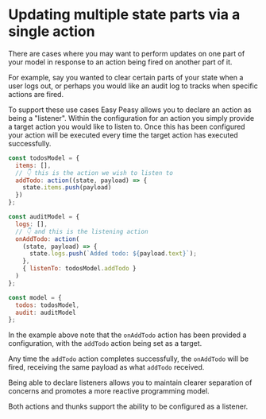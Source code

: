 # Updating multiple state parts via a single action

There are cases where you may want to perform updates on one part of your 
model in response to an action being fired on another part of it.

For example, say you wanted to clear certain parts of your state when a user
logs out, or perhaps you would like an audit log to tracks when specific actions
are fired.

To support these use cases Easy Peasy allows you to declare an action as being
a "listener". Within the configuration for an action you simply provide
a target action you would like to listen to. Once this has been configured your
action will be executed every time the target action has executed successfully.

```javascript
const todosModel = {
  items: [],
  // 👇 this is the action we wish to listen to
  addTodo: action((state, payload) => {
    state.items.push(payload)
  })
};

const auditModel = {
  logs: [],
  // 👇 and this is the listening action
  onAddTodo: action(
    (state, payload) => {
      state.logs.push(`Added todo: ${payload.text}`);
    },
    { listenTo: todosModel.addTodo }
  )
};

const model = {
  todos: todosModel,
  audit: auditModel
};
```

In the example above note that the `onAddTodo` action has been provided a 
configuration, with the `addTodo` action being set as a target.

Any time the `addTodo` action completes successfully, the `onAddTodo` will be
fired, receiving the same payload as what `addTodo` received.

Being able to declare listeners allows you to maintain clearer separation of 
concerns and promotes a more reactive programming model.

Both actions and thunks support the ability to be configured as a listener.

